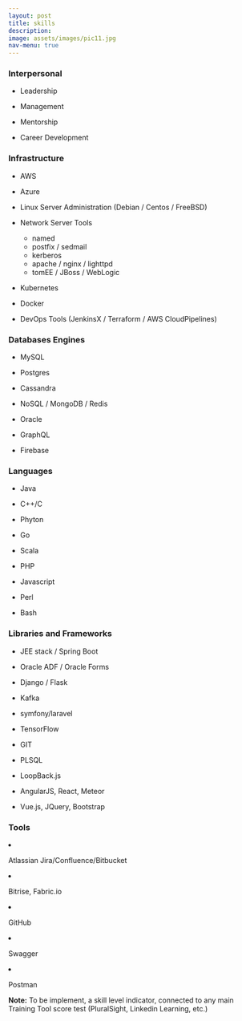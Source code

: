 ```yaml
---
layout: post
title: skills
description:
image: assets/images/pic11.jpg
nav-menu: true
---
```


<div class="row">
	<div class="6u 12u$(small)">
		<h3>Interpersonal</h3>
		<p>

- Leadership
- Management
- Mentorship
- Career Development

    </p>
  </div>

  <div class="6u$ 12u$(small)">
    <h3>Infrastructure</h3>
    <p>

* AWS
* Azure
* Linux Server Administration (Debian / Centos / FreeBSD)
* Network Server Tools
  - named
  - postfix / sedmail
  - kerberos
  - apache / nginx / lighttpd
  - tomEE / JBoss / WebLogic
* Kubernetes
* Docker
* DevOps Tools (JenkinsX / Terraform / AWS CloudPipelines)
    </p>
  </div>

  <div class="6u 12u$(small)">
    <h3> Databases Engines </h3>
    <p>

- MySQL
- Postgres
- Cassandra
- NoSQL / MongoDB / Redis
- Oracle
- GraphQL
- Firebase

    </p>
  </div>

  <div class="6u$ 12u$(small)">
    <h3>Languages</h3>
    <p>

* Java
* C++/C
* Phyton
* Go
* Scala
* PHP
* Javascript
* Perl
* Bash

    </p>
  </div>

  <div class="6u 12u$(small)">
    <h3>Libraries and Frameworks</h3>
    <p>

- JEE stack / Spring Boot
- Oracle ADF / Oracle Forms
- Django / Flask
- Kafka
- symfony/laravel
- TensorFlow
- GIT
- PLSQL
- LoopBack.js
- AngularJS, React, Meteor
- Vue.js, JQuery, Bootstrap

    </p>
    </div>

  <div class="6u$ 12u$(small)">
  <h3>Tools</h3>
  <p>

- Atlassian Jira/Confluence/Bitbucket
- Bitrise, Fabric.io
- GitHub
- Swagger
- Postman
  </p>
  </div>

  </div>

**Note:** To be implement, a skill level indicator, connected to any main Training Tool score test (PluralSight, Linkedin Learning, etc.)
